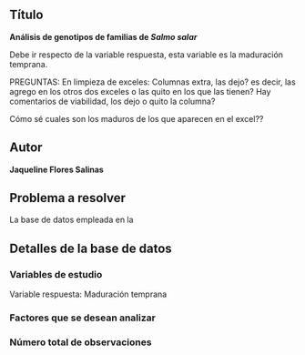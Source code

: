 ## Título  
**Análisis de genotipos de familias de _Salmo salar_**

Debe ir respecto de la variable respuesta, esta variable es la maduración temprana.


PREGUNTAS:
En limpieza de exceles:
Columnas extra, las dejo? es decir, las agrego en los otros dos exceles o las quito en los que las tienen?
Hay comentarios de viabilidad, los dejo o quito la columna?

Cómo sé cuales son los maduros de los que aparecen en el excel??


## Autor 
**Jaqueline Flores Salinas**

## Problema a resolver
La base de datos empleada en la

## Detalles de la base de datos

### Variables de estudio
Variable respuesta: Maduración temprana

### Factores que se desean analizar

### Número total de observaciones
